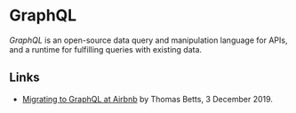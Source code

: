# GraphQL

<dfn>GraphQL</dfn> is an open-source data query and manipulation language for APIs, and a runtime for fulfilling queries with existing data.

## Links

-   [Migrating to GraphQL at Airbnb](https://www.infoq.com/news/2019/12/airbnb-graphql-migration/) by Thomas Betts, 3 December 2019.
